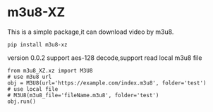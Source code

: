 # m3u8-XZ

This is a simple package,it can download video by m3u8.

    pip install m3u8-xz

version 0.0.2 support aes-128 decode,support read local m3u8 file
    
    from m3u8_XZ.xz import M3U8
    # use m3u8 url
    obj = M3U8(url='https://example.com/index.m3u8', folder='test')
    # use local file
    # M3U8(m3u8_file='fileName.m3u8', folder='test')
    obj.run()
    

